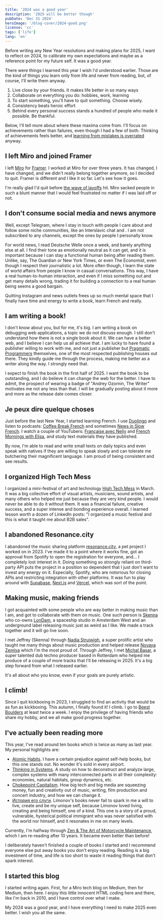 ```yaml
---
title: '2024 was a good year'
description: '2025 will be better though'
pubDate: 'Dec 31 2024'
heroImage: '/blog-cover/2024-good.png'
license: 'cc'
tags: ['life']
lang: 'en'
---
```


Before writing any New Year resolutions and making plans for 2025, I want to reflect on 2024, to calibrate my own expectations and maybe as a reference point for my future self. It was a good year.

There were things I learned this year I wish I'd understood earlier. Those are the kind of things you learn only from life and never from reading, but, of course, I'll write them anyway.

1. Live close by your friends. It makes life better in so many ways
2. Collaborate on everything you do: hobbies, work, learning
3. To start something, you'll have to quit something. Choose wisely.
4. Consistency beats heroic effort
5. Behind every personal success stands a hundred of people who made it possible. Be thankful.

Below, I'll tell more about where these maxima come from. I'll focus on achievements rather than failures, even though I had a few of both. Thinking of achievements feels better, and [learning from mistakes is overrated](https://signalvnoise.com/posts/1555-learning-from-failure-is-overrated) anyway. 

## I left Miro and joined Framer

I left [Miro](https://miro.com) for [Framer](https://framer.com). I worked at Miro for over three years. It has changed, I have changed, and we didn't really belong together anymore, so I decided to quit. Framer is different and I like it so far. Let's see how it goes.

I'm really glad I'd quit before [the wave of layoffs](https://techstartups.com/2024/11/04/miro-a-unicorn-startup-once-valued-at-17-5-billion-cuts-18-of-its-workforce-amid-competitive-pressures/) hit. Miro sacked people in such a blunt manner that I would feel frustrated no matter if I was laid off or not.

## I don't consume social media and news anymore

Well, except Telegram, where I stay in touch with people I care about and follow some niche communities, like an Interslavic chat and . I am not subscribed to any channels, except the ones by people I personally know.

For world news, I read Deutsche Welle once a week, and barely anything else at all. I find their tone as emotionally neutral as it can get, and it is important because I can stay a functional human being after reading them. Unlike, say, The Guardian or New York Times, or even The Economist, even though I respect their journalistic a lot. More often though, I learn the state of world affairs from people I know in casual conversations. This way, I have a real human-to-human interaction, and even if I miss something out and get many details wrong, trading it for building a connection to a real human being seems a good bargain.

Quitting Instagram and news outlets frees up so much mental space that I finally have time and energy to write a book, learn French and really.

## I am writing a book!

I don't know about you, but for me, it's big. I am writing a book on debugging web applications, a topic we do not discuss enough. I still don't understand how there is not a single book about it. We can have a better web, and I believe I can help us all achieve that. I am lucky to have found a publisher willing to work with me, and not just a publisher but [Pragmatic Programmers](https://pragprog.com/) themselves, one of the most respected publishing houses out there. They kindly guide me through the process, making me better as a writer along the way. I strongly need that.

I expect to finish the book in the first half of 2025. I want the book to be outstanding, and I do believe it can change the web for the better. I have to admit, the prospect of wearing a badge of "Andrey Ozornin, The Writer" motivates me not any less than that. I will be gradually posting about it more and more as the release date comes closer.

## Je peux dire quelque choses

Just before the last New Year, I started learning French. I use [Duolingo](https://duolingo.com/) and listen to podcasts: [Coffee Break French](https://coffeebreaklanguages.com/coffeebreakfrench/) and sometimes [News in Slow French](https://www.newsinslowfrench.com). I watch a couple of YouTubers: [Française avec Nelly](https://www.francaisavecnelly.com) and [French Mornings with Elisa](https://www.frenchmornings.com), and study text materials they have published. 

By now, I'm able to read and write small texts on daily topics and even speak with natives if they are willing to speak slowly and can tolerate me butchering their magnificent language. I am proud of being consistent and see results.

## I organized High Tech Mess

I organized a mini-festival of art and technology [High Tech Mess](https://hightechmess.com/) in March. It was a big collective effort of visual artists, musicians, sound artists, and many others who helped me just because they are very kind people. I would never be able to do it without them. It was a financial failure, creative success, and a super intense and bonding experience overall. I learned lesson worth a dozen of LinkedIn posts: "I organized a music festival and this is what it taught me about B2B sales".

## I abandoned Resonance.city

I abandoned the music sharing platform [resonance.city](https://resonance.city/), a pet project I worked on in 2023. I've made it to a point where it works fine, got an approval from Spotify to open the registration for everyone, and... I completely lost interest in it. Doing something so strongly reliant on third-party API puts the project in a position so dependent that I just don't want to invest any energy on it. Especially, Spotify, who are notorious for closing APIs and restricting integration with other platforms. It was fun to play around with [Supabase](https://supabase.com/), [Next.js](https://nextjs.org/) and [Vercel](https://vercel.com/), which was sort of the point.

## Making music, making friends

I got acquainted with some people who are way better in making music than I am, and got to collaborate with them on music. One such person is [Skenna](https://soundcloud.com/the-real-skenna) who co-owns [LonDam](https://www.instagram.com/londam.music/), a spaceship studio in Amsterdam West and an underground label releasing music just as weird as I like. We made a track together and it will go live soon.

I met Jeffrey (Skenna) through [Nadia Struiwigh](https://nadiastruiwigh.com), a super prolific artist who taught me many things about music production and helped release [Novaya Zemlya](https://threecoloredsquares.bandcamp.com/track/novaya-zemlya) which I'm the most proud of. Through Jeffrey, I met [Michal Basar](https://michalbasar.bandcamp.com), a super talented dub techno producer based in Rotterdam who helped me produce of a couple of more tracks that I'll be releasing in 2025. It's a big step forward from what I released earlier. 

It's all about who you know, even if your goals are purely artistic.

## I climb!

Since I quit kickboxing in 2023, I struggled to find an activity that would be as fun as kickboxing. This autumn, I finally found it! I climb. I go to [Beest Boulders](https://beestboulders.com) at least twice a week. I enjoy the privilege of having friends who share my hobby, and we all make good progress together.

## I've actually been reading more

This year, I've read around ten books which is twice as many as last year. My personal highlights are:
- [Atomic Habits](https://jamesclear.com/atomic-habits). I have a certain prejudice against self-help books, but this one stands out. No wonder it's sold in every airport.  
- [Thinking in Systems](https://en.wikipedia.org/wiki/Thinking_In_Systems%3A_A_Primer). A study on how to deconstruct and analyze large, complex systems with many interconnected parts in all their complexity: economies, natural habitats, group dynamics, etc. 
- [Chokepoint Capitalism](https://chokepointcapitalism.com). How big tech and big media are squeezing money, fun and creativity out of music, writing, film production and concert industry, and how we can change it.
- [История его слуги](https://nonfiction.ru/books/istoriya-ego-slugi). Limonov's books never fail to spark in me a will to live, create and be my unique self, because Limonov loved living, creating and being himself, one of a kind. This one is a story of a proud, vulnerable, hysterical political immigrant who was never satisfied with the world nor himself, and it resonates in me on many levels. 

Currently, I'm halfway through [Zen & The Art of Motorcycle Maintenance](https://en.wikipedia.org/wiki/Zen_and_the_Art_of_Motorcycle_Maintenance), which I am re-reading after 10 years. It became even better than before! 

I deliberately haven't finished a couple of books I started and I recommend everyone else put away books you don't enjoy reading. Reading is a big investment of time, and life is too short to waste it reading things that don't spark interest.

## I started this blog

I started writing again. First, for a Miro tech blog on Medium, then for Medium, then here. I enjoy this little innocent HTML coding here and there, like I'm back in 2010, and I have control over what I make.

My 2024 was a good year, and I have everything I need to make 2025 even better. I wish you all the same.
